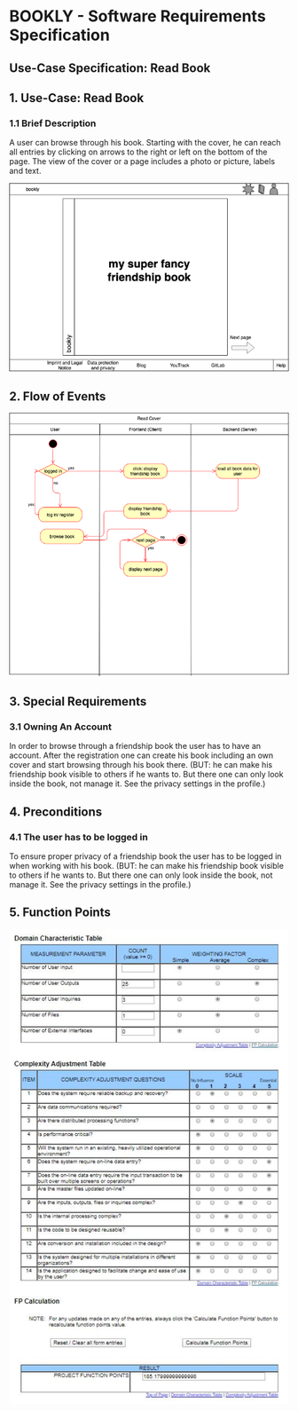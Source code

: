 # BOOKLY - Software Requirements Specification
## Use-Case Specification: Read Book

## 1. Use-Case: Read Book

### 1.1 Brief Description

A user can browse through his book. Starting with the cover, he can reach all
entries by clicking on arrows to the right or left on the bottom of the page.
The view of the cover or a page includes a photo or picture, labels and text.

![Cover](cover.png "Cover")


## 2. Flow of Events
![ReadBookFlow](ReadBookFlow.png "Read Book Flow")

## 3. Special Requirements

### 3.1 Owning An Account
        
In order to browse through a friendship book the user has to have an account. After the registration one can create his
book including an own cover and start browsing through his book there.
(BUT: he can make his friendship book visible to others if he wants to. But there one can only look inside the book,
not manage it. See the privacy settings in the profile.)

## 4. Preconditions

### 4.1 The user has to be logged in

To ensure proper privacy of a friendship book the user has to be logged in when working with his book.
(BUT: he can make his friendship book visible to others if he wants to. But there one can only look inside the book,
not manage it. See the privacy settings in the profile.)

## 5. Function Points

![Read Book FPs](UC2_Read_Book.JPG "Create Book FPs")
